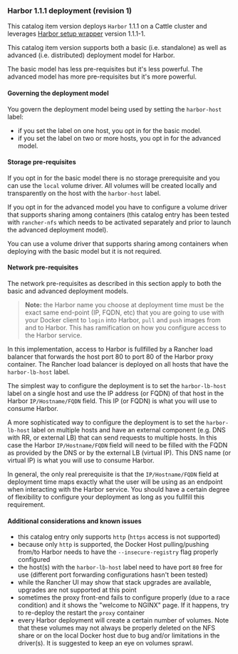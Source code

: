 ### Harbor 1.1.1 deployment (revision 1) ###

This catalog item version deploys `Harbor` 1.1.1 on a Cattle cluster and leverages [Harbor setup wrapper](https://hub.docker.com/r/mreferre/harbor-setupwrapper/tags/) version 1.1.1-1. 

This catalog item version supports both a basic (i.e. standalone) as well as advanced (i.e. distributed) deployment model for Harbor. 

The basic model has less pre-requisites but it's less powerful. The advanced model has more pre-requisites but it's more powerful.  

#### Governing the deployment model ####

You govern the deployment model being used by setting the `harbor-host` label:
- if you set the label on one host, you opt in for the basic model.
- if you set the label on two or more hosts, you opt in for the advanced model.

#### Storage pre-requisites ####

If you opt in for the basic model there is no storage prerequisite and you can use the `local` volume driver. All volumes will be created locally and transparently on the host with the `harbor-host` label. 

If you opt in for the advanced model you have to configure a volume driver that supports sharing among containers (this catalog entry has been tested with `rancher-nfs` which needs to be activated separately and prior to launch the advanced deployment model).

You can use a volume driver that supports sharing among containers when deploying with the basic model but it is not required. 

#### Network pre-requisites ####

The network pre-requisites as described in this section apply to both the basic and advanced deployment models.

> **Note:** the Harbor name you choose at deployment time must be the exact same end-point (IP, FQDN, etc) that you are going to use with your Docker client to `login` into Harbor, `pull` and `push` images from and to Harbor. This has ramification on how you configure access to the Harbor service. 

In this implementation, access to Harbor is fullfilled by a Rancher load balancer that forwards the host port 80 to port 80 of the Harbor proxy container. The Rancher load balancer is deployed on all hosts that have the `harbor-lb-host` label.

The simplest way to configure the deployment is to set the `harbor-lb-host` label on a single host and use the IP address (or FQDN) of that host in the Harbor `IP/Hostname/FQDN` field. This IP (or FQDN) is what you will use to consume Harbor. 

A more sophisticated way to configure the deployment is to set the `harbor-lb-host` label on multiple hosts and have an external component (e.g. DNS with RR, or external LB) that can send requests to multiple hosts. In this case the Harbor `IP/Hostname/FQDN` field will need to be filled with the FQDN as provided by the DNS or by the external LB (virtual IP). This DNS name (or virtual IP) is what you will use to consume Harbor.

In general, the only real prerequisite is that the `IP/Hostname/FQDN` field at deployment time maps exactly what the user will be using as an endpoint when interacting with the Harbor service. You should have a certain degree of flexibility to configure your deployment as long as you fullfill this requirement.   

#### Additional considerations and known issues ####

- this catalog entry only supports `http` (`https` access is not supported)
- because only `http` is supported, the Docker Host pulling/pushing from/to Harbor needs to have the `--insecure-registry` flag properly configured
- the host(s) with the `harbor-lb-host` label need to have port `80` free for use (different port forwarding configurations hasn't been tested)
- while the Rancher UI may show that stack upgrades are available, upgrades are not supported at this point  
- sometimes the proxy front-end fails to configure properly (due to a race condition) and it shows the "welcome to NGINX" page. If it happens, try to re-deploy the restart the `proxy` container
- every Harbor deployment will create a certain number of volumes. Note that these volumes may not always be properly deleted on the NFS share or on the local Docker host due to bug and/or limitations in the driver(s). It is suggested to keep an eye on volumes sprawl.  